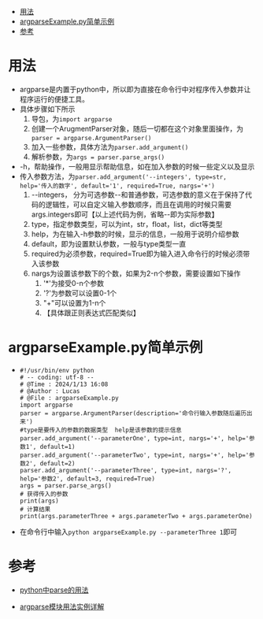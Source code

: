 <!-- START doctoc generated TOC please keep comment here to allow auto update -->
<!-- DON'T EDIT THIS SECTION, INSTEAD RE-RUN doctoc TO UPDATE -->

- [用法](#%E7%94%A8%E6%B3%95)
- [argparseExample.py简单示例](#argparseexamplepy%E7%AE%80%E5%8D%95%E7%A4%BA%E4%BE%8B)
- [参考](#%E5%8F%82%E8%80%83)

<!-- END doctoc generated TOC please keep comment here to allow auto update -->

# 用法

- argparse是内置于python中，所以即为直接在命令行中对程序传入参数并让程序运行的便捷工具。
- 具体步骤如下所示
  1. 导包，为`import argparse`
  2. 创建一个ArugmentParser对象，随后一切都在这个对象里面操作，为`parser = argparse.ArgumentParser()`
  3. 加入一些参数，具体方法为`parser.add_argument()`
  4. 解析参数，为`args = parser.parse_args()`
- -h，帮助操作，一般用显示帮助信息，如在加入参数的时候一些定义以及显示
- 传入参数方法，为`parser.add_argument('--integers', type=str, help='传入的数字', default='1', required=True, nargs='+')`
  1. --integers， 分为可选参数--和普通参数，可选参数的意义在于保持了代码的逻辑性，可以自定义输入参数顺序，而且在调用的时候只需要args.integers即可【以上述代码为例，省略--即为实际参数】
  2. type，指定参数类型，可以为int，str，float，list，dict等类型
  3. help，为在输入-h参数的时候，显示的信息，一般用于说明介绍参数
  4. default，即为设置默认参数，一般与type类型一直
  5. required为必须参数，required=True即为输入进入命令行的时候必须带入该参数
  6. nargs为设置该参数下的个数，如果为2-n个参数，需要设置如下操作
     1. '\*'为接受0-n个参数
     2. '?'为参数可以设置0-1个
     3. "+"可以设置为1-n个
     4. 【具体跟正则表达式匹配类似】

# argparseExample.py简单示例

- ```
  #!/usr/bin/env python
  # -- coding: utf-8 --
  # @Time : 2024/1/13 16:08
  # @Author : Lucas
  # @File : argparseExample.py
  import argparse
  parser = argparse.ArgumentParser(description='命令行输入参数随后遍历出来')
  #type是要传入的参数的数据类型  help是该参数的提示信息
  parser.add_argument('--parameterOne', type=int, nargs='+', help='参数1', default=1)
  parser.add_argument('--parameterTwo', type=int, nargs='+', help='参数2', default=2)
  parser.add_argument('--parameterThree', type=int, nargs='?', help='参数2', default=3, required=True)
  args = parser.parse_args()
  # 获得传入的参数
  print(args)
  # 计算结果
  print(args.parameterThree + args.parameterTwo + args.parameterOne)
  ```

- 在命令行中输入`python argparseExample.py --parameterThree 1`即可

# 参考

- [python中parse的用法](https://blog.csdn.net/qq_35498453/article/details/108757215)

- [argparse模块用法实例详解](https://zhuanlan.zhihu.com/p/56922793)